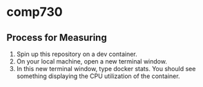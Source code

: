 # comp730

## Process for Measuring

1. Spin up this repository on a dev container.
2. On your local machine, open a new terminal window.
3. In this new terminal window, type docker stats. You should see something displaying the CPU utilization of the container.

## 
